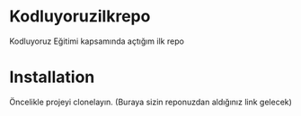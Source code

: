 # Kodluyoruzilkrepo
Kodluyoruz Eğitimi kapsamında açtığım ilk repo
# Installation
Öncelikle projeyi clonelayın. (Buraya sizin reponuzdan aldığınız link gelecek)


[](https://github.com/busekarakas/Kodluyoruzilkrepo.git)
